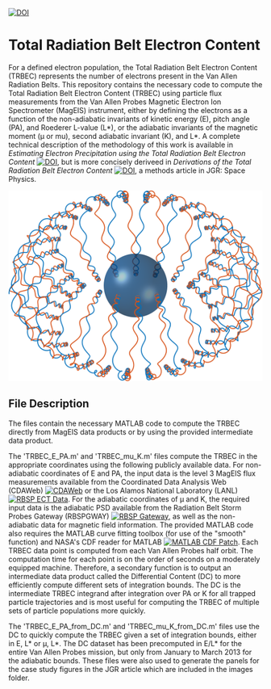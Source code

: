 [![DOI](https://zenodo.org/badge/DOI/10.5281/zenodo.11323006.svg)](https://doi.org/10.5281/zenodo.11323006)

# Total Radiation Belt Electron Content

For a defined electron population, the Total Radiation Belt Electron Content (TRBEC) represents the number of electrons present in the Van Allen Radiation Belts. This repository contains the necessary code to compute the Total Radiation Belt Electron Content (TRBEC) using particle flux measurements from the Van Allen Probes Magnetic Electron Ion Spectrometer (MagEIS) instrument, either by defining the electrons as a function of the non-adiabatic invariants of kinetic energy (E), pitch angle (PA), and Roederer L-value (L*), or the adiabatic invariants of the magnetic moment (μ or mu), second adiabatic invariant (K), and L*. A complete technical description of the methodology of this work is available in _Estimating Electron Precipitation using the Total Radiation Belt Electron Content_ [![DOI](https://img.shields.io/badge/DOI-10.11575%2FPRISM%2F40159-blue)](https://doi.org/10.11575/PRISM/40159), but is more concisely deriveed in _Derivations of the Total Radiation Belt Electron Content_ [![DOI](https://img.shields.io/badge/DOI-10.1029%2F2024JA032940-blue)](https://doi.org/10.1029/2024JA032940), a methods article in JGR: Space Physics.

<p align="center">
  <img src="https://github.com/JPitzel/Total_Radiation_Belt_Electron_Content/blob/main/images/single_particle_motion_simulation.png" width="750">
</p>

## File Description

The files contain the necessary MATLAB code to compute the TRBEC directly from MagEIS data products or by using the provided intermediate data product.

The 'TRBEC_E_PA.m' and 'TRBEC_mu_K.m' files compute the TRBEC in the appropriate coordinates using the following publicly available data. For non-adiabatic coordinates of E and PA, the input data is the level 3 MagEIS flux measurements available from the Coordinated Data Analysis Web (CDAWeb) [![CDAWeb](https://img.shields.io/badge/Website-CDAWeb-blue)](https://cdaweb.gsfc.nasa.gov/) or the Los Alamos National Laboratory (LANL) [![RBSP ECT Data](https://img.shields.io/badge/Website-RBSP%20ECT%20Data-blue)](https://rbsp-ect.newmexicoconsortium.org/data_pub/). For the adiabatic coordinates of μ and K, the required input data is the adiabatic PSD available from the Radiation Belt Storm Probes Gateway (RBSPGWAY) [![RBSP Gateway](https://img.shields.io/badge/Website-RBSP%20Gateway-blue)](https://rbspgway.jhuapl.edu/), as well as the non-adiabatic data for magnetic field information. The provided MATLAB code also requires the MATLAB curve fitting toolbox (for use of the "smooth" function) and NASA's CDF reader for MATLAB [![MATLAB CDF Patch](https://img.shields.io/badge/Website-MATLAB%20CDF%20Patch-blue)](https://cdf.gsfc.nasa.gov/html/matlab_cdf_patch.html). Each TRBEC data point is computed from each Van Allen Probes half orbit. The computation time for each point is on the order of seconds on a moderately equipped machine. Therefore, a secondary function is to output an intermediate data product called the Differential Content (DC) to more efficiently compute different sets of integration bounds. The DC is the intermediate TRBEC integrand after integration over PA or K for all trapped particle trajectories and is most useful for computing the TRBEC of multiple sets of particle populations more quickly.

The 'TRBEC_E_PA_from_DC.m' and 'TRBEC_mu_K_from_DC.m' files use the DC to quickly compute the TRBEC given a set of integration bounds, either in E, L* or μ, L*. The DC dataset has been precomputed in E/L* for the entire Van Allen Probes mission, but only from January to March 2013 for the adiabatic bounds. These files were also used to generate the panels for the case study figures in the JGR article which are included in the images folder.
